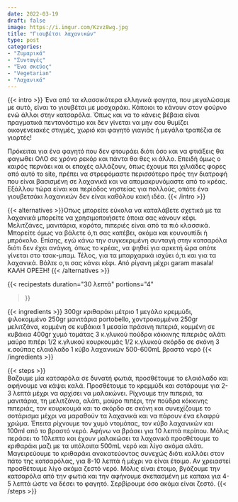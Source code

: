 ```yaml
---
date: 2022-03-19
draft: false
image: https://i.imgur.com/Kzvz8wg.jpg
title: "Γιουβέτσι λαχανικών"
type: post
categories:
- "Ζυμαρικά"
- "Συνταγές"
- "Ένα σκεύος"
- "Vegetarian"
- "Λαχανικά"
---
```


{{< intro >}}
Ένα από τα κλασσικότερα ελληνικά φαγητα, που μεγαλώσαμε με αυτό, είναι το γιουβέτσι με μοσχαράκι. Κάποιοι το κάνουν στον φούρνο ενώ άλλοι στην κατσαρόλα. Όπως και να το κάνεις βέβαια είναι πραγματικά πεντανόστιμο και δεν γίνεται να μην σου θυμίζει οικογενειακές στιγμές, χωριό και φαγητό γιαγιάς ή μεγάλα τραπέζια σε γιορτές!

Πρόκειται για ένα φαγητό που δεν φτουράει διότι όσο και να φτιάξεις θα φαγωθει ΟΛΟ σε χρόνο ρεκόρ και πάντα θα θες κι άλλο. Επειδή όμως ο καιρός περνάει και οι εποχές αλλάζουν, όπως έχουμε πει χιλιάδες φορες από αυτό το site, πρέπει να στρεφόμαστε περισσότερο πρός την διατροφή που είναι βασισμένη σε λαχανικά και να απομακρυνόμαστε από το κρέας. Εξάλλου τώρα είναι και περίοδος νηστείας για πολλούς, οπότε ένα γιουβετσάκι λαχανικών δεν είναι καθόλου κακή ιδέα. 
{{< /intro >}}

{{< alternatives >}}Οπως μπορείτε εύκολα να καταλάβετε σχετικά με τα λαχανικά μπορείτε να χρησιμοποιήσετε όποια σας κάνουν κέφι. Μελιτζάνες, μανιτάρια, καρότα, πιπεριές είναι από τα πιό κλασσικά. Μπορείτε όμως να βάλετε ό,τι σας κατέβει, ακόμα και κουνουπίδι ή μπρόκολο. Επίσης, εγώ κάνω την συγκεκριμένη συνταγή στην κατσαρόλα διότι δεν έχει ανάγκη, όπως το κρέας, να ψηθεί για αρκετή ώρα οπότε γίνεται στο τσακ-μπαμ. Τέλος, για τα μπαρχαρικά ισχύει ό,τι και για τα λαχανικά. Βάλτε ο,τι σας κάνει κέφι. Από ρίγανη μέχρι garam masala! ΚΑΛΗ ΟΡΕΞΗ!
{{< /alternatives >}}

{{< recipestats 
    duration="30 λεπτά"
    portions="4"
>}}

{{< ingredients >}} 
300gr κριθαράκι μέτριο
1 μεγάλο κρεμμύδι, ψιλοκομμένο
250gr μανιτάρια portobello, χοντροκομμένα
250gr μελιτζάνα, κομμένη σε κυβάκια
1 μεσαία πράσινη πιπεριά, κομμένη σε κυβάκια
400gr χυμό τομάτας
3 κ.γλυκού πούδρα κόκκινης πιπεριάς
αλάτι
μαύρο πιπέρι
1/2 κ.γλυκού κουρκουμάς
1/2 κ.γλυκού σκόρδο σε σκόνη
3 κ.σούπας ελαιόλαδο
1 κύβο λαχανικών
500-600mL βραστό νερό
{{< /ingredients >}}

{{< steps >}}  
Βαζουμε μία κατσαρόλα σε δυνατή φωτιά, προσθέτουμε το ελαιόλαδο και αφήνουμε να κάψει καλά.
Προσθέτουμε το κρεμμύδι και σοτάρουμε για 2-3 λεπτά μέχρι να αρχίσει να μαλακώνει. 
Ρίχνουμε την πιπεριά, τα μανιτάρια, τη μελιτζάνα, αλάτι, μαύρο πιπέρι, την πούδρα κόκκινης πιπεριάς, τον κουρκουμά και το σκόρδο σε σκόνη και συνεχίζουμε το σοτάρισμα μέχρι να μαραθούν τα λαχανικά και να πάρουν ένα ελαφρύ χρώμα. 
Έπειτα ρίχνουμε τον χυμό ντομάτας, τον κύβο λαχανικών και 100ml από το βραστό νερό. Αφήνω να βράσει για 10 λεπτά περίπου.
Μόλις περάσει το 10λεπτο και έχουν μαλακώσει τα λαχανικά προσθέτουμε το κριθαράκι μαζι με τα υπόλοιπα 500mL νερό και λίγο ακόμα αλάτι.
Μαγειρεύουμε το κριθαράκι ανακατεύοντας συνεχώς διότι κολλάει στον πάτο της κατσαρόλας, για 8-10 λεπτά ή μέχρι να είναι έτοιμο. Αν χρειαστεί προσθέτουμε λίγο ακόμα ζεστό νερό.
Μόλις είναι έτοιμο, βγάζουμε την κατσαρόλα από την φωτιά και την αφήνουμε σκεπασμένη με καπακι για 4-5 λεπτά ώστε να δέσει το φαγητό.
Σερβίρουμε όσο ακόμα είναι ζεστό.
{{< /steps >}}